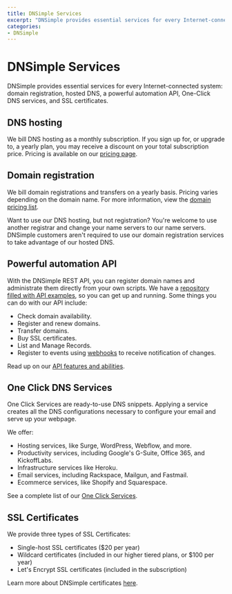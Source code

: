 ```yaml
---
title: DNSimple Services
excerpt: "DNSimple provides essential services for every Internet-connected system: hosted DNS, domain registration, a powerful automation API, One Click DNS Services, and SSL certificates."
categories:
- DNSimple
---
```


# DNSimple Services

DNSimple provides essential services for every Internet-connected system: domain registration, hosted DNS, a powerful automation API, One-Click DNS services, and SSL certificates.

## DNS hosting

We bill DNS hosting as a monthly subscription. If you sign up for, or upgrade to, a yearly plan, you may receive a discount on your total subscription price. Pricing is available on our [pricing page](https://dnsimple.com/pricing).

## Domain registration

We bill domain registrations and transfers on a yearly basis. Pricing varies depending on the domain name. For more information, view the [domain pricing list](https://dnsimple.com/tlds).

Want to use our DNS hosting, but not registration? You're welcome to use another registrar and change your name servers to our name servers. DNSimple customers aren't required to use our domain registration services to take advantage of our hosted DNS.

## Powerful automation API

With the DNSimple REST API, you can register domain names and administrate them directly from your own scripts. We have a [repository filled with API examples](https://github.com/dnsimple/dnsimple-api-examples), so you can get up and running. Some things you can do with our API include:

- Check domain availability.
- Register and renew domains.
- Transfer domains.
- Buy SSL certificates.
- List and Manage Records.
- Register to events using [webhooks](https://dnsimple.com/webhooks) to receive notification of changes.

Read up on our [API features and abilities](https://dnsimple.com/api).

## One Click DNS Services

One Click Services are ready-to-use DNS snippets. Applying a service creates all the DNS configurations necessary to configure your email and serve up your webpage.

We offer:

- Hosting services, like Surge, WordPress, Webflow, and more. 
- Productivity services, including Google's G-Suite, Office 365, and KickoffLabs.
- Infrastructure services like Heroku.
- Email services, including Rackspace, Mailgun, and Fastmail.
- Ecommerce services, like Shopify and Squarespace.

See a complete list of our [One Click Services](https://dnsimple.com/services).

## SSL Certificates

We provide three types of SSL Certificates:

- Single-host SSL certificates ($20 per year)
- Wildcard certificates (included in our higher tiered plans, or $100 per year)
- Let's Encrypt SSL certificates (included in the subscription)

Learn more about DNSimple certificates [here](/articles/ssl-certificates).
